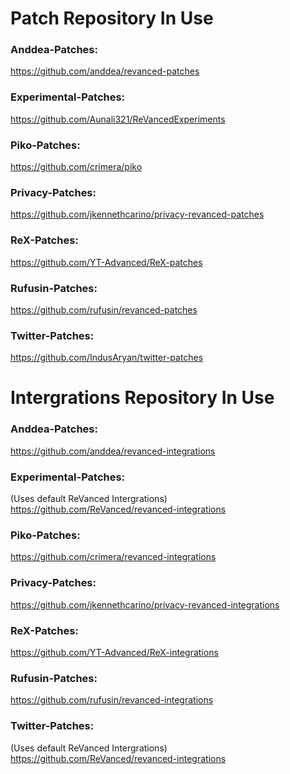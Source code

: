 # Patch Repository In Use

### Anddea-Patches:
https://github.com/anddea/revanced-patches

### Experimental-Patches:
https://github.com/Aunali321/ReVancedExperiments

### Piko-Patches:
https://github.com/crimera/piko

### Privacy-Patches:
https://github.com/jkennethcarino/privacy-revanced-patches

### ReX-Patches:
https://github.com/YT-Advanced/ReX-patches

### Rufusin-Patches:
https://github.com/rufusin/revanced-patches

### Twitter-Patches:
https://github.com/IndusAryan/twitter-patches


# Intergrations Repository In Use

### Anddea-Patches:
https://github.com/anddea/revanced-integrations

### Experimental-Patches:
(Uses default ReVanced Intergrations)
https://github.com/ReVanced/revanced-integrations

### Piko-Patches:
https://github.com/crimera/revanced-integrations

### Privacy-Patches:
https://github.com/jkennethcarino/privacy-revanced-integrations

### ReX-Patches:
https://github.com/YT-Advanced/ReX-integrations

### Rufusin-Patches:
https://github.com/rufusin/revanced-integrations

### Twitter-Patches:
(Uses default ReVanced Intergrations)
https://github.com/ReVanced/revanced-integrations



